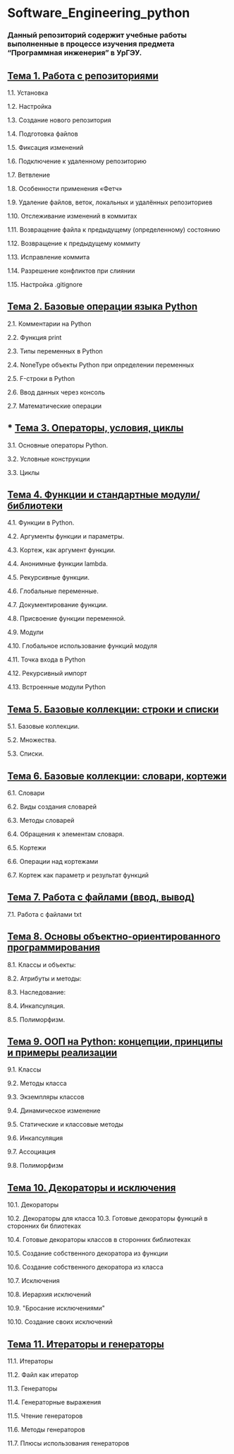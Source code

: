 # Software_Engineering_python
### Данный репозиторий содержит учебные работы выполненные в процессе изучения предмета “Программная инженерия” в УрГЭУ.


## [Тема 1. Работа с репозиториями](https://github.com/snaklz/Software-engineering/blob/main/%D0%A2%D0%B5%D0%BC%D0%B0_1.md)
1.1. Установка

1.2. Настройка

1.3. Создание нового репозитория

1.4. Подготовка файлов

1.5. Фиксация изменений

1.6. Подключение к удаленному репозиторию

1.7. Ветвление

1.8. Особенности применения «Фетч»

1.9. Удаление файлов, веток, локальных и удалённых репозиториев

1.10. Отслеживание изменений в коммитах

1.11. Возвращение файла к предыдущему (определенному) состоянию

1.12. Возвращение к предыдущему коммиту

1.13. Исправление коммита

1.14. Разрешение конфликтов при слиянии

1.15. Настройка .gitignore

## [Тема 2. Базовые операции языка Python](https://github.com/golonr1na/Software_Engineering/blob/Тема_2/Tema_2.md)

2.1. Комментарии на Python

2.2. Функция print

2.3. Типы переменных в Python

2.4. NoneType объекты Python при определении переменных

2.5. F-строки в Python

2.6. Ввод данных через консоль

2.7. Математические операции

## * [Тема 3. Операторы, условия, циклы](https://github.com/golonr1na/Software_Engineering/blob/Тема_3/Tema_3.md)


3.1. Основные операторы Python.

3.2. Условные конструкции 

3.3. Циклы

 

## [Тема 4. Функции и стандартные модули/библиотеки](https://github.com/golonr1na/Software_Engineering/blob/Тема_4/Tema_4.md)

4.1. Функции в Python.

4.2. Аргументы функции и параметры.

4.3. Кортеж, как аргумент функции.

4.4. Анонимные функции lambda.

4.5. Рекурсивные функции.

4.6. Глобальные переменные.

4.7. Документирование функции.

4.8. Присвоение функции переменной.

4.9. Модули

4.10. Глобальное использование функций модуля

4.11. Точка входа в Python

4.12. Рекурсивный импорт

4.13. Встроенные модули Python

## [Тема 5. Базовые коллекции: строки и списки](https://github.com/golonr1na/Software_Engineering/blob/Тема_5/Tema_5.md)

5.1. Базовые коллекции.

5.2. Множества.

5.3. Списки.

## [Тема 6. Базовые коллекции: словари, кортежи](https://github.com/golonr1na/Software_Engineering/blob/Тема_6/Tema_6.md)

6.1. Словари

6.2. Виды создания словарей

6.3. Методы словарей

6.4. Обращения к элементам словаря.

6.5. Кортежи

6.6. Операции над кортежами

6.7. Кортеж как параметр и результат функций

## [Тема 7.  Работа с файлами (ввод, вывод)](https://github.com/golonr1na/Software_Engineering/blob/Тема_7/Tema_7.md)

7.1. Работа с файлами txt

## [Тема 8.  Основы объектно-ориентированного программирования](https://github.com/golonr1na/Software_Engineering/blob/Тема_8/Tema_8.md)

8.1. Классы и объекты:

8.2. Атрибуты и методы:

8.3. Наследование:

8.4. Инкапсуляция.

8.5. Полиморфизм.

## [Тема 9.  ООП на Python: концепции, принципы и примеры реализации](https://github.com/golonr1na/Software_Engineering/blob/Тема_9/Tema_9.md)

9.1. Классы

9.2. Методы класса

9.3. Экземпляры классов

9.4. Динамическое изменение

9.5. Статические и классовые методы

9.6. Инкапсуляция

9.7. Ассоциация

9.8. Полиморфизм

 

## [Тема 10.  Декораторы и исключения](https://github.com/golonr1na/Software_Engineering/blob/Тема_10/Tema_10.md)

10.1. Декораторы

10.2. Декораторы для класса
10.3. Готовые декораторы функций в сторонних би
блиотеках

10.4. Готовые декораторы классов в сторонних библиотеках

10.5. Создание собственного декоратора из функции

10.6. Создание собственного декоратора из класса

10.7. Исключения 

10.8. Иерархия исключений 

10.9. "Бросание исключениями"

10.10. Создание своих исключений

## [Тема 11.  Итераторы и генераторы](https://github.com/golonr1na/Software_Engineering/blob/Тема_11/Tema_11.md)

11.1. Итераторы

11.2. Файл как итератор

11.3. Генераторы

11.4. Генераторные выражения

11.5. Чтение генераторов

11.6. Методы генераторов

11.7. Плюсы использования генераторов
